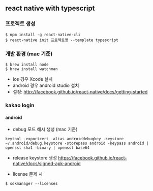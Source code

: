 ## react native with typescript

### 프로젝트 생성

```
$ npm install -g react-native-cli
$ react-native init 프로젝트명 --template typescript
```

### 개발 환경 (mac 기준)

```
$ brew install node
$ brew install watchman
```

- ios 경우 Xcode 설치
- android 경우 android studio 설치
- 설정: http://facebook.github.io/react-native/docs/getting-started

### kakao login

#### android

- debug 모드 해시 생성 (mac 기준)

```
keytool -exportcert -alias androiddebugkey -keystore ~/.android/debug.keystore -storepass android -keypass android | openssl sha1 -binary | openssl base64
```

- release keystore 생성
  https://facebook.github.io/react-native/docs/signed-apk-android

- license 문제 시
```
$ sdkmanager --licenses
```
